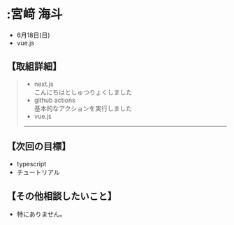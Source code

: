 # :宮﨑 海斗
- 6月18日(日)  
- vue.js 
## 【取組詳細】  
> - next.js  
> こんにちはとしゅつりょくしました  
> - github actions  
> 基本的なアクションを実行しました
> - vue.js
> ----------------
## 【次回の目標】  
- typescript
- チュートリアル
## 【その他相談したいこと】  
- 特にありません。  